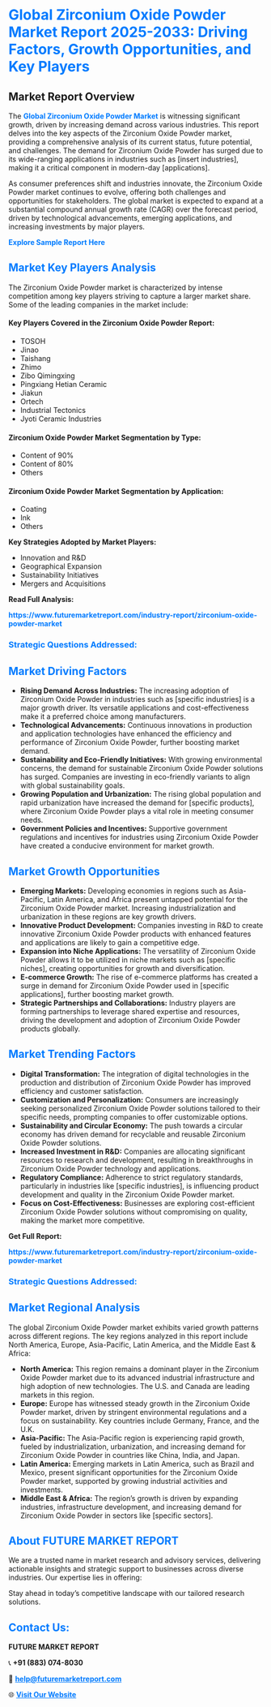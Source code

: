 <h1 style="color: #007BFF;">Global Zirconium Oxide Powder Market Report 2025-2033: Driving Factors, Growth Opportunities, and Key Players</h1>

<section id="overview">
<h2>Market Report Overview</h2>
<p>The <a href="https://www.futuremarketreport.com/industry-report/zirconium-oxide-powder-market" style="color: #007BFF; text-decoration: none;"><strong>Global Zirconium Oxide Powder Market</strong></a> is witnessing significant growth, driven by increasing demand across various industries. This report delves into the key aspects of the Zirconium Oxide Powder market, providing a comprehensive analysis of its current status, future potential, and challenges. The demand for Zirconium Oxide Powder has surged due to its wide-ranging applications in industries such as [insert industries], making it a critical component in modern-day [applications].</p>
<p>As consumer preferences shift and industries innovate, the Zirconium Oxide Powder market continues to evolve, offering both challenges and opportunities for stakeholders. The global market is expected to expand at a substantial compound annual growth rate (CAGR) over the forecast period, driven by technological advancements, emerging applications, and increasing investments by major players.</p>
</section>

<section id="overview">
<p><a href="https://www.futuremarketreport.com/request-sample/reportId=36617" style="color: #007BFF; text-decoration: none;"><strong>Explore Sample Report Here</strong></a></p>
</section>

<section id="key-players">
<h2 style="color: #007BFF;">Market Key Players Analysis</h2>
<p>The Zirconium Oxide Powder market is characterized by intense competition among key players striving to capture a larger market share. Some of the leading companies in the market include:</p>
<h4>Key Players Covered in the Zirconium Oxide Powder Report:</h4>
<ul><li>TOSOH</li><li>Jinao</li><li>Taishang</li><li>Zhimo</li><li>Zibo Qimingxing</li><li>Pingxiang Hetian Ceramic</li><li>Jiakun</li><li>Ortech</li><li>Industrial Tectonics</li><li>Jyoti Ceramic Industries</li></ul>
<h4>Zirconium Oxide Powder Market Segmentation by Type:</h4>
<ul><li>Content of 90%</li><li>Content of 80%</li><li>Others</li></ul>

<h4>Zirconium Oxide Powder Market Segmentation by Application:</h4>
<ul><li>Coating</li><li>Ink</li><li>Others</li></ul>
<p><strong>Key Strategies Adopted by Market Players:</strong></p>
<ul>
<li>Innovation and R&D</li>
<li>Geographical Expansion</li>
<li>Sustainability Initiatives</li>
<li>Mergers and Acquisitions</li>
</ul>
</section>

<section>
<p><strong>Read Full Analysis: </strong></p><a href="https://www.futuremarketreport.com/industry-report/zirconium-oxide-powder-market" style="color: #007BFF; text-decoration: none;"><strong>https://www.futuremarketreport.com/industry-report/zirconium-oxide-powder-market</strong></a>
<h3 style="color: #007BFF;">Strategic Questions Addressed:</h3>
</section>

<section id="driving-factors">
<h2 style="color: #007BFF;">Market Driving Factors</h2>
<ul>
<li><strong>Rising Demand Across Industries:</strong> The increasing adoption of Zirconium Oxide Powder in industries such as [specific industries] is a major growth driver. Its versatile applications and cost-effectiveness make it a preferred choice among manufacturers.</li>
<li><strong>Technological Advancements:</strong> Continuous innovations in production and application technologies have enhanced the efficiency and performance of Zirconium Oxide Powder, further boosting market demand.</li>
<li><strong>Sustainability and Eco-Friendly Initiatives:</strong> With growing environmental concerns, the demand for sustainable Zirconium Oxide Powder solutions has surged. Companies are investing in eco-friendly variants to align with global sustainability goals.</li>
<li><strong>Growing Population and Urbanization:</strong> The rising global population and rapid urbanization have increased the demand for [specific products], where Zirconium Oxide Powder plays a vital role in meeting consumer needs.</li>
<li><strong>Government Policies and Incentives:</strong> Supportive government regulations and incentives for industries using Zirconium Oxide Powder have created a conducive environment for market growth.</li>
</ul>
</section>

<section id="growth-opportunities">
<h2 style="color: #007BFF;">Market Growth Opportunities</h2>
<ul>
<li><strong>Emerging Markets:</strong> Developing economies in regions such as Asia-Pacific, Latin America, and Africa present untapped potential for the Zirconium Oxide Powder market. Increasing industrialization and urbanization in these regions are key growth drivers.</li>
<li><strong>Innovative Product Development:</strong> Companies investing in R&D to create innovative Zirconium Oxide Powder products with enhanced features and applications are likely to gain a competitive edge.</li>
<li><strong>Expansion into Niche Applications:</strong> The versatility of Zirconium Oxide Powder allows it to be utilized in niche markets such as [specific niches], creating opportunities for growth and diversification.</li>
<li><strong>E-commerce Growth:</strong> The rise of e-commerce platforms has created a surge in demand for Zirconium Oxide Powder used in [specific applications], further boosting market growth.</li>
<li><strong>Strategic Partnerships and Collaborations:</strong> Industry players are forming partnerships to leverage shared expertise and resources, driving the development and adoption of Zirconium Oxide Powder products globally.</li>
</ul>
</section>

<section id="trending-factors">
<h2 style="color: #007BFF;">Market Trending Factors</h2>
<ul>
<li><strong>Digital Transformation:</strong> The integration of digital technologies in the production and distribution of Zirconium Oxide Powder has improved efficiency and customer satisfaction.</li>
<li><strong>Customization and Personalization:</strong> Consumers are increasingly seeking personalized Zirconium Oxide Powder solutions tailored to their specific needs, prompting companies to offer customizable options.</li>
<li><strong>Sustainability and Circular Economy:</strong> The push towards a circular economy has driven demand for recyclable and reusable Zirconium Oxide Powder solutions.</li>
<li><strong>Increased Investment in R&D:</strong> Companies are allocating significant resources to research and development, resulting in breakthroughs in Zirconium Oxide Powder technology and applications.</li>
<li><strong>Regulatory Compliance:</strong> Adherence to strict regulatory standards, particularly in industries like [specific industries], is influencing product development and quality in the Zirconium Oxide Powder market.</li>
<li><strong>Focus on Cost-Effectiveness:</strong> Businesses are exploring cost-efficient Zirconium Oxide Powder solutions without compromising on quality, making the market more competitive.</li>
</ul>
</section>

<section>
<p><strong>Get Full Report: </strong></p><a href="https://www.futuremarketreport.com/industry-report/zirconium-oxide-powder-market" style="color: #007BFF; text-decoration: none;"><strong>https://www.futuremarketreport.com/industry-report/zirconium-oxide-powder-market</strong></a>
<h3 style="color: #007BFF;">Strategic Questions Addressed:</h3>
</section>


<section id="regional-analysis">
<h2 style="color: #007BFF;">Market Regional Analysis</h2>
<p>The global Zirconium Oxide Powder market exhibits varied growth patterns across different regions. The key regions analyzed in this report include North America, Europe, Asia-Pacific, Latin America, and the Middle East & Africa:</p>
<ul>
<li><strong>North America:</strong> This region remains a dominant player in the Zirconium Oxide Powder market due to its advanced industrial infrastructure and high adoption of new technologies. The U.S. and Canada are leading markets in this region.</li>
<li><strong>Europe:</strong> Europe has witnessed steady growth in the Zirconium Oxide Powder market, driven by stringent environmental regulations and a focus on sustainability. Key countries include Germany, France, and the U.K.</li>
<li><strong>Asia-Pacific:</strong> The Asia-Pacific region is experiencing rapid growth, fueled by industrialization, urbanization, and increasing demand for Zirconium Oxide Powder in countries like China, India, and Japan.</li>
<li><strong>Latin America:</strong> Emerging markets in Latin America, such as Brazil and Mexico, present significant opportunities for the Zirconium Oxide Powder market, supported by growing industrial activities and investments.</li>
<li><strong>Middle East & Africa:</strong> The region’s growth is driven by expanding industries, infrastructure development, and increasing demand for Zirconium Oxide Powder in sectors like [specific sectors].</li>
</ul>
</section>

<footer>
<h2 style="color: #007BFF;">About FUTURE MARKET REPORT</h2>
<p>We are a trusted name in market research and advisory services, delivering actionable insights and strategic support to businesses across diverse industries. Our expertise lies in offering:</p>

<p>Stay ahead in today’s competitive landscape with our tailored research solutions.</p>

<h2 style="color: #007BFF;">Contact Us:</h2>
<p><strong>FUTURE MARKET REPORT</strong></p>
<p>📞 <strong>+91 (883) 074-8030</strong></p>
<p>📧 <strong><a href="mailto:help@futuremarketreport.com" style="color: #007BFF;">help@futuremarketreport.com</a></strong></p>
<p>🌐 <strong><a href="https://www.futuremarketreport.com/" style="color: #007BFF;">Visit Our Website</a></strong></p>
</footer>